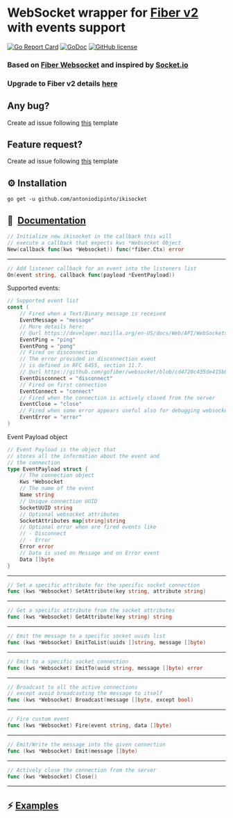 
# WebSocket wrapper for [Fiber v2](https://github.com/gofiber/fiber) with events support
[![Go Report Card](https://goreportcard.com/badge/github.com/antoniodipinto/ikisocket)](https://goreportcard.com/report/github.com/antoniodipinto/ikisocket)
[![GoDoc](https://godoc.org/github.com/antoniodipinto/ikisocket?status.svg)](https://godoc.org/github.com/antoniodipinto/ikisocket)
[![GitHub license](https://img.shields.io/badge/license-MIT-blue.svg)](https://github.com/antoniodipinto/ikisocket/blob/master/LICENSE)
### Based on [Fiber Websocket](https://github.com/gofiber/websocket) and inspired by [Socket.io](https://github.com/socketio/socket.io)

### Upgrade to Fiber v2 details [here](https://github.com/antoniodipinto/ikisocket/issues/6) 


## Any bug?
Create ad issue following [this](https://github.com/antoniodipinto/ikisocket/blob/master/.github/ISSUE_TEMPLATE/bug_report.md) template


## Feature request?
Create ad issue following [this](https://github.com/antoniodipinto/ikisocket/blob/master/.github/ISSUE_TEMPLATE/feature_request.md) template



## ⚙️ Installation

```
go get -u github.com/antoniodipinto/ikisocket
```

## 📖 ️ [Documentation](https://pkg.go.dev/github.com/antoniodipinto/ikisocket#section-documentation)

```go
// Initialize new ikisocket in the callback this will
// execute a callback that expects kws *Websocket Object
New(callback func(kws *Websocket)) func(*fiber.Ctx) error
```
---
```go
// Add listener callback for an event into the listeners list
On(event string, callback func(payload *EventPayload))
```
Supported events:

```go
// Supported event list
const (
	// Fired when a Text/Binary message is received
	EventMessage = "message"
	// More details here:
	// @url https://developer.mozilla.org/en-US/docs/Web/API/WebSockets_API/Writing_WebSocket_servers#Pings_and_Pongs_The_Heartbeat_of_WebSockets
	EventPing = "ping"
	EventPong = "pong"
	// Fired on disconnection
	// The error provided in disconnection event
	// is defined in RFC 6455, section 11.7.
	// @url https://github.com/gofiber/websocket/blob/cd4720c435de415b864d975a9ca23a47eaf081ef/websocket.go#L192
	EventDisconnect = "disconnect"
	// Fired on first connection
	EventConnect = "connect"
	// Fired when the connection is actively closed from the server
	EventClose = "close"
	// Fired when some error appears useful also for debugging websockets
	EventError = "error"
)
```
Event Payload object
```go
// Event Payload is the object that
// stores all the information about the event and
// the connection
type EventPayload struct {
	// The connection object
	Kws *Websocket
	// The name of the event
	Name string
	// Unique connection UUID
	SocketUUID string
	// Optional websocket attributes
	SocketAttributes map[string]string
	// Optional error when are fired events like
	// - Disconnect
	// - Error
	Error error
	// Data is used on Message and on Error event
	Data []byte
}
```
---


```go
// Set a specific attribute for the specific socket connection
func (kws *Websocket) SetAttribute(key string, attribute string)
```
---


```go
// Get a specific attribute from the socket attributes
func (kws *Websocket) GetAttribute(key string) string
```
---


```go
// Emit the message to a specific socket uuids list
func (kws *Websocket) EmitToList(uuids []string, message []byte) 
```
---

```go
// Emit to a specific socket connection
func (kws *Websocket) EmitTo(uuid string, message []byte) error
```
---


```go
// Broadcast to all the active connections
// except avoid broadcasting the message to itself
func (kws *Websocket) Broadcast(message []byte, except bool)
```
---

```go
// Fire custom event
func (kws *Websocket) Fire(event string, data []byte)
```
---

```go
// Emit/Write the message into the given connection
func (kws *Websocket) Emit(message []byte)
```
---


```go
// Actively close the connection from the server
func (kws *Websocket) Close() 
```
---

## ⚡️ [Examples](https://github.com/antoniodipinto/ikisocket/tree/master/examples)







